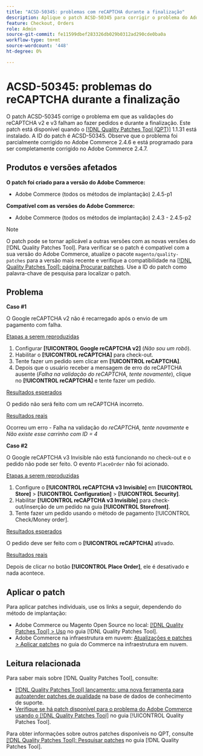 ```yaml
---
title: "ACSD-50345: problemas com reCAPTCHA durante a finalização"
description: Aplique o patch ACSD-50345 para corrigir o problema do Adobe Commerce em que as validações do reCAPTCHA v2 e v3 falham ao fazer pedidos e durante a finalização da compra.
feature: Checkout, Orders
role: Admin
source-git-commit: fe11599dbef283326db029b0312ad290cde0ba0a
workflow-type: tm+mt
source-wordcount: '448'
ht-degree: 0%

---
```


# ACSD-50345: problemas do reCAPTCHA durante a finalização

O patch ACSD-50345 corrige o problema em que as validações do reCAPTCHA v2 e v3 falham ao fazer pedidos e durante a finalização. Este patch está disponível quando o [[!DNL Quality Patches Tool (QPT)]](https://experienceleague.adobe.com/en/docs/commerce-knowledge-base/kb/announcements/commerce-announcements/magento-quality-patches-released-new-tool-to-self-serve-quality-patches) 1.1.31 está instalado. A ID do patch é ACSD-50345. Observe que o problema foi parcialmente corrigido no Adobe Commerce 2.4.6 e está programado para ser completamente corrigido no Adobe Commerce 2.4.7.

## Produtos e versões afetados

**O patch foi criado para a versão do Adobe Commerce:**

* Adobe Commerce (todos os métodos de implantação) 2.4.5-p1

**Compatível com as versões do Adobe Commerce:**

* Adobe Commerce (todos os métodos de implantação) 2.4.3 - 2.4.5-p2

>[!NOTE]
>
>O patch pode se tornar aplicável a outras versões com as novas versões do [!DNL Quality Patches Tool]. Para verificar se o patch é compatível com a sua versão do Adobe Commerce, atualize o pacote `magento/quality-patches` para a versão mais recente e verifique a compatibilidade na [[!DNL Quality Patches Tool]: página Procurar patches](https://experienceleague.adobe.com/tools/commerce-quality-patches/index.html). Use a ID do patch como palavra-chave de pesquisa para localizar o patch.

## Problema

**Caso #1**

O Google reCAPTCHA v2 não é recarregado após o envio de um pagamento com falha.

<u>Etapas a serem reproduzidas</u>

1. Configurar **[!UICONTROL Google reCAPTCHA v2]** (*Não sou um robô*).
1. Habilitar o **[!UICONTROL reCAPTCHA]** para check-out.
1. Tente fazer um pedido sem clicar em **[!UICONTROL reCAPTCHA]**.
1. Depois que o usuário receber a mensagem de erro do reCAPTCHA ausente (*Falha na validação do reCAPTCHA, tente novamente*), clique no **[!UICONTROL reCAPTCHA]** e tente fazer um pedido.

<u>Resultados esperados</u>

O pedido não será feito com um reCAPTCHA incorreto.

<u>Resultados reais</u>

Ocorreu um erro - Falha na validação do *reCAPTCHA, tente novamente* e *Não existe esse carrinho com ID = 4*

**Caso #2**

O Google reCAPTCHA v3 Invisible não está funcionando no check-out e o pedido não pode ser feito. O evento `PlaceOrder` não foi acionado.

<u>Etapas a serem reproduzidas</u>

1. Configure o **[!UICONTROL reCAPTCHA v3 Invisible]** em **[!UICONTROL Store]** > **[!UICONTROL Configuration]** > **[!UICONTROL Security]**.
1. Habilitar **[!UICONTROL reCAPTCHA v3 Invisible]** para check-out/inserção de um pedido na guia **[!UICONTROL Storefront]**.
1. Tente fazer um pedido usando o método de pagamento [!UICONTROL Check/Money order].

<u>Resultados esperados</u>

O pedido deve ser feito com o **[!UICONTROL reCAPTCHA]** ativado.

<u>Resultados reais</u>

Depois de clicar no botão **[!UICONTROL Place Order]**, ele é desativado e nada acontece.

## Aplicar o patch

Para aplicar patches individuais, use os links a seguir, dependendo do método de implantação:

* Adobe Commerce ou Magento Open Source no local: [[!DNL Quality Patches Tool] > Uso](/help/tools/quality-patches-tool/usage.md) no guia [!DNL Quality Patches Tool].
* Adobe Commerce na infraestrutura em nuvem: [Atualizações e patches > Aplicar patches](https://experienceleague.adobe.com/docs/commerce-cloud-service/user-guide/develop/upgrade/apply-patches.html) no guia do Commerce na infraestrutura em nuvem.

## Leitura relacionada

Para saber mais sobre [!DNL Quality Patches Tool], consulte:

* [[!DNL Quality Patches Tool] lançamento: uma nova ferramenta para autoatender patches de qualidade](https://experienceleague.adobe.com/en/docs/commerce-knowledge-base/kb/announcements/commerce-announcements/magento-quality-patches-released-new-tool-to-self-serve-quality-patches) na base de dados de conhecimento de suporte.
* [Verifique se há patch disponível para o problema do Adobe Commerce usando o  [!DNL Quality Patches Tool]](/help/tools/quality-patches-tool/patches-available-in-qpt/check-patch-for-magento-issue-with-magento-quality-patches.md) no guia [!UICONTROL Quality Patches Tool].


Para obter informações sobre outros patches disponíveis no QPT, consulte [[!DNL Quality Patches Tool]: Pesquisar patches](https://experienceleague.adobe.com/tools/commerce-quality-patches/index.html) no guia [!DNL Quality Patches Tool].
